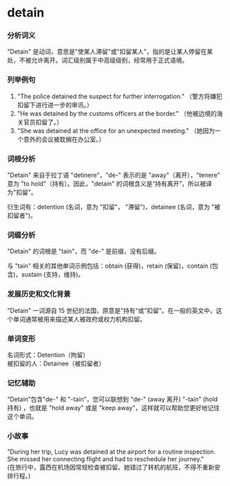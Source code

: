 # detain

### 分析词义

  

"Detain" 是动词，意思是"使某人滞留"或"扣留某人"，指的是让某人停留在某处，不被允许离开。词汇级别属于中高级级别，经常用于正式语境。

  

### 列举例句

  

1.  "The police detained the suspect for further interrogation." （警方将嫌犯扣留下进行进一步的审讯。）
2.  "He was detained by the customs officers at the border." （他被边境的海关官员扣留了。）
3.  "She was detained at the office for an unexpected meeting." （她因为一个意外的会议被耽搁在办公室。）

  

### 词根分析

  

"Detain" 来自于拉丁语 "detinere"，"de-" 表示的是 "away"（离开），"tenere" 意为 "to hold"（持有）。因此，"detain" 的词根含义是“持有离开”，所以被译为"扣留"。

  

衍生词有：detention (名词，意为 "扣留"， "滞留")，detainee (名词，意为 "被扣留者")。

  

### 词缀分析

  

"Detain" 的词根是 "tain"，而 "de-" 是前缀，没有后缀。

  

与 "tain" 相关的其他单词示例包括：obtain (获得)，retain (保留)，contain (包含)，sustain (支持，维持)。

  

### 发展历史和文化背景

  

"Detain" 一词源自 15 世纪的法国，原意是"持有“或”扣留"。在一般的英文中，这个单词通常被用来描述某人被政府或权力机构扣留。

  

### 单词变形

  

名词形式：Detention（拘留）  
被扣留的人：Detainee（被扣留者）

  

### 记忆辅助

  

“Detain”包含"de-" 和 "-tain"，您可以联想到 "de-" (away 离开) "-tain" (hold 持有) ，也就是 "hold away" 或是 "keep away"，这样就可以帮助您更好地记住这个单词。

  

### 小故事

  

"During her trip, Lucy was detained at the airport for a routine inspection. She missed her connecting flight and had to reschedule her journey."  
(在旅行中，露西在机场因常规检查被扣留。她错过了转机的航班，不得不重新安排行程。)
